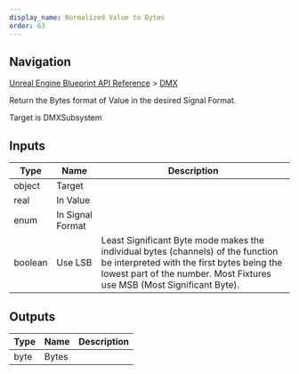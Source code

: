```yaml
---
display_name: Normalized Value to Bytes
order: 63
---
```

## Navigation

[Unreal Engine Blueprint API Reference](https://dev.epicgames.com/documentation/en-us/unreal-engine/BlueprintAPI) > [DMX](https://dev.epicgames.com/documentation/en-us/unreal-engine/BlueprintAPI/DMX)

Return the Bytes format of Value in the desired Signal Format.

Target is DMXSubsystem

## Inputs

| Type | Name | Description |
| --- | --- | --- |
| object | Target |  |
| real | In Value |  |
| enum | In Signal Format |  |
| boolean | Use LSB | Least Significant Byte mode makes the individual bytes (channels) of the function be interpreted with the first bytes being the lowest part of the number. Most Fixtures use MSB (Most Significant Byte). |

## Outputs

| Type | Name | Description |
| --- | --- | --- |
| byte | Bytes |  |
